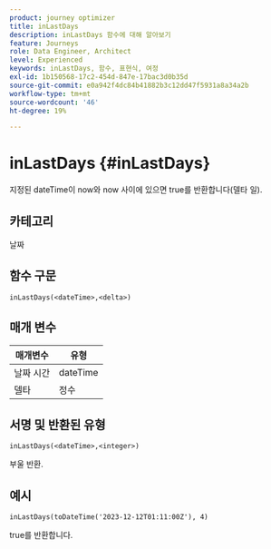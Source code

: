 ```yaml
---
product: journey optimizer
title: inLastDays
description: inLastDays 함수에 대해 알아보기
feature: Journeys
role: Data Engineer, Architect
level: Experienced
keywords: inLastDays, 함수, 표현식, 여정
exl-id: 1b150568-17c2-454d-847e-17bac3d0b35d
source-git-commit: e0a942f4dc84b41882b3c12dd47f5931a8a34a2b
workflow-type: tm+mt
source-wordcount: '46'
ht-degree: 19%

---
```


# inLastDays {#inLastDays}

지정된 dateTime이 now와 now 사이에 있으면 true를 반환합니다(델타 일).

## 카테고리

날짜

## 함수 구문

`inLastDays(<dateTime>,<delta>)`

## 매개 변수

| 매개변수 | 유형 |
|-----------|------------------|
| 날짜 시간 | dateTime |
| 델타 | 정수 |

## 서명 및 반환된 유형

`inLastDays(<dateTime>,<integer>)`

부울 반환.

## 예시

`inLastDays(toDateTime('2023-12-12T01:11:00Z'), 4)`

true를 반환합니다.
